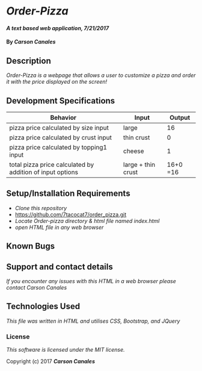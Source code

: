# _Order-Pizza_

#### _A text based web application, 7/21/2017_

#### By _**Carson Canales**_

## Description

_Order-Pizza is a  webpage that allows a user to customize a pizza and order it with the price displayed on the screen!_

## Development Specifications


| Behavior      | Input         | Output        |
| ------------- | ------------- | ------------- |
| pizza price calculated by size input |       large        |       16        |
| pizza price calculated by crust input|       thin crust        |        0       |
| pizza price calculated by topping1 input|    cheese     |        1       |
|   total pizza price calculated by  addition of input options  |    large + thin crust   |  16+0 =16 |


## Setup/Installation Requirements

* _Clone this repository_
* https://github.com/7tacocat7/order_pizza.git
* _Locate Order-pizza directory & html file named index.html_
* _open HTML file in any web browser_


## Known Bugs



## Support and contact details

_If you encounter any issues with this HTML in a web browser please contact Carson Canales_

## Technologies Used

_This file was written in HTML and utilises CSS, Bootstrap, and JQuery_

### License

*This software is licensed under the MIT license.*

Copyright (c) 2017 **_Carson Canales_**
